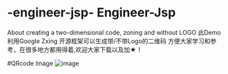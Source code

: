 # -engineer-jsp- Engineer-Jsp
About creating a two-dimensional code, zoning and without LOGO 
此Demo利用Google Zxing 开源框架可以生成带/不带Logo的二维码 方便大家学习和参考，在很多地方都用得着,欢迎大家下载以及加★！

#QRcode Image
![image](https://github.com/Mr-Jiang/engineer-jsp/blob/master/qrcode_master_img/QRcodeImg.gif)
